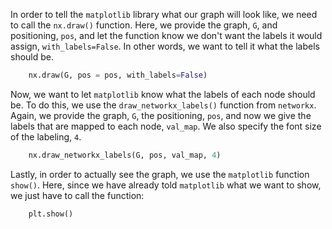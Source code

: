 <!--title={Displaying the graph explained}-->

<!--badges={Python:22,Algorithms:30}-->

<!--concepts={directedGraphs, introToGraphs, useOfGraphs}-->

In order to tell the `matplotlib` library what our graph will look like, we need to call the `nx.draw()` function.  Here, we provide the graph, `G`, and positioning, `pos`, and let the function know we don't want the labels it would assign, `with_labels=False`. In other words, we want to tell it what the labels should be.

```python
    nx.draw(G, pos = pos, with_labels=False)
```

Now, we want to let `matplotlib` know what the labels of each node should be. To do this, we use the `draw_networkx_labels()` function from `networkx`. Again, we provide the graph, `G`, the positioning, `pos`, and now we give the labels that are mapped to each node, `val_map`. We also specify the font size of the labeling, `4`.

```python
    nx.draw_networkx_labels(G, pos, val_map, 4)
```

Lastly, in order to actually see the graph, we use the `matplotlib` function `show()`. Here, since we have already told `matplotlib` what we want to show, we just have to call the function:

```python
    plt.show()
```

